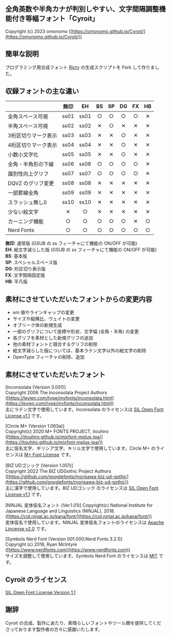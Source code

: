 ## 全角英数や半角カナが判別しやすい、文字間隔調整機能付き等幅フォント「Cyroit」

Copyright (c) 2023 omonomo ([https://omonomo.github.io/Cyroit/](https://omonomo.github.io/Cyroit/))

## 簡単な説明

プログラミング用合成フォント [Ricty](https://rictyfonts.github.io) の生成スクリプトを Fork して作りました。

## 収録フォントの主な違い

|                     | 無印 |  EH  |  BS  |  SP  |  DG  |  FX  |  HB  |
| ------------------- | :--: | :--: | :--: | :--: | :--: | :--: | :--: |
| 全角スペース可視    | ss01 | ss01 |  ○  |  ○  |  ○  |  ○  |  ✕  |
| 半角スペース可視    | ss02 | ss02 |  ✕  |  ○  |  ✕  |  ✕  |  ✕  |
| 3桁区切りマーク表示 | ss03 | ss03 |  ✕  |  ✕  |  ○  |  ✕  |  ✕  |
| 4桁区切りマーク表示 | ss04 | ss04 |  ✕  |  ✕  |  ○  |  ✕  |  ✕  |
| 小数小文字化        | ss05 | ss05 |  ✕  |  ✕  |  ○  |  ✕  |  ✕  |
| 全角・半角形の下線  | ss06 | ss06 |  ○  |  ○  |  ○  |  ○  |  ✕  |
| 識別性向上グリフ    | ss07 | ss07 |  ○  |  ○  |  ○  |  ○  |  ✕  |
| DQVZ のグリフ変更   | ss08 | ss08 |  ✕  |  ✕  |  ✕  |  ✕  |  ✕  |
| 一部罫線全角        | ss09 | ss09 |  ✕  |  ✕  |  ✕  |  ✕  |  ✕  |
| スラッシュ無し0     | ss10 | ss10 |  ✕  |  ✕  |  ✕  |  ✕  |  ✕  |
| 少ない絵文字        |  ✕  |  ○  |  ✕  |  ✕  |  ✕  |  ✕  |  ✕  |
| カーニング機能      |  ○  |  ○  |  ○  |  ○  |  ○  |  ✕  |  ○  |
| Nerd Fonts          |  ○  |  ○  |  ○  |  ○  |  ○  |  ○  |  ○  |

**無印**: 通常版 (GSUB の ss フィーチャにて機能の ON/OFF が可能)  
**EH**: 絵文字減らした版 (GSUB の ss フィーチャにて機能の ON/OFF が可能)  
**BS**: 基本版  
**SP**: スペシャルスペース版  
**DG**: 桁区切り表示版  
**FX**: 文字間隔固定版  
**HB**: 平凡版

## 素材にさせていただいたフォントからの変更内容

- em 値やラインギャップの変更
- サイズや縦横比、ウェイトの変更
- オブリーク体の新規生成
- 一部のグリフについて座標や形状、文字幅 (全角・半角) の変更
- 各グリフを素材とした新規グリフの追加
- 他の素材フォントと競合するグリフの削除
- 絵文字減らした版については、基本ラテン文字以外の絵文字の削除
- OpenType フィーチャの削除、追加

## 素材にさせていただいたフォント

[Inconsolata (Version 3.001)]  
Copyright 2006 The Inconsolata Project Authors  
([https://levien.com/type/myfonts/inconsolata.html](https://levien.com/type/myfonts/inconsolata.html))  
主にラテン文字で使用しています。Inconsolata のライセンスは [SIL Open Font License v1.1](https://github.com/google/fonts/blob/main/ofl/inconsolata/OFL.txt) です。

[Circle M+ (Version 1.063a)]  
Copyright(c) 2020 M+ FONTS PROJECT, itouhiro  
([https://itouhiro.github.io/mixfont-mplus-ipa/](https://itouhiro.github.io/mixfont-mplus-ipa/))  
主に仮名文字、ギリシア文字、キリル文字で使用しています。Circle M+ のライセンスは [M+ Font License](https://itouhiro.github.io/mixfont-mplus-ipa/mplus/LICENSE_E.txt) です。

[BIZ UDゴシック (Version 1.051)]  
Copyright 2022 The BIZ UDGothic Project Authors  
([https://github.com/googlefonts/morisawa-biz-ud-gothic](https://github.com/googlefonts/morisawa-biz-ud-gothic))  
主に漢字で使用しています。BIZ UDゴシック のライセンスは [SIL Open Font License v1.1](https://github.com/googlefonts/morisawa-biz-ud-gothic/blob/main/OFL.txt) です。

[NINJAL 変体仮名フォント (Ver.1.01)]
Copyright(c) National Institute for Japanese Language and Linguistics (NINJAL), 2018.  
([https://cid.ninjal.ac.jp/kana/font/](https://cid.ninjal.ac.jp/kana/font/))  
変体仮名で使用しています。NINJAL 変体仮名フォントのライセンスは [Apache Lincense v2.0](https://cid.ninjal.ac.jp/kana/font/) です。

[Symbols Nerd Font (Version 001.000;Nerd Fonts 3.2.1)]  
Copyright (c) 2016, Ryan McIntyre  
([https://www.nerdfonts.com](https://www.nerdfonts.com))  
サイズを調整して使用しています。Symbols Nerd Font のライセンスは [MIT](https://github.com/ryanoasis/nerd-fonts/blob/master/patched-fonts/NerdFontsSymbolsOnly/LICENSE) です。

## Cyroit のライセンス

[SIL Open Font License Version 1.1](https://github.com/omonomo/Cyroit/blob/main/build/Cyroit/OFL.txt)

## 謝辞

Cyroit の合成、製作にあたり、素晴らしいフォントやツール類を提供してくださっております製作者の方々に感謝いたします。

